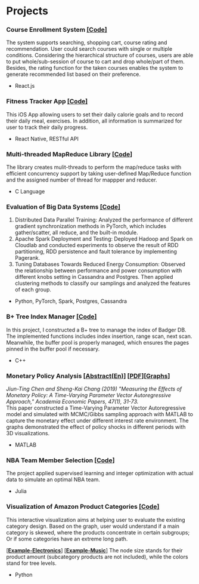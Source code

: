 # Projects


### Course Enrollment System [[**Code**]](https://github.com/Jiun-Ting/Jiun-Ting.github.io/tree/main/Course%20Enrollment)
The system supports searching, shopping cart, course rating and recommendation. User could search courses with single or multiple conditions. Considering the hierarchical structure of courses, users are able to put whole/sub-session of course to cart and drop whole/part of them. Besides, the rating function for the taken courses enables the system to generate recommended list based on their preference.
* React.js

### Fitness Tracker App   [[**Code**]](https://github.com/Jiun-Ting/Jiun-Ting.github.io/tree/main/FitnessTracker)
This iOS App allowing users to set their daily calorie goals and to record their daily meal, exercises. In addition, all information is summarized for user to track their daily progress.
* React Native, RESTful API

### Multi-threaded MapReduce Library [[**Code**]](https://github.com/Jiun-Ting/MapReduce)
The library creates mulit-threads to perform the map/reduce tasks with efficient concurrency support by taking user-defined Map/Reduce function and the assigned number of thread for mappper and reducer.
* C Language

### Evaluation of Big Data Systems  [[**Code**]](https://github.com/Jiun-Ting/CS744-Big-Data-Systems)
1. Distributed Data Parallel Training: Analyzed the performance of different gradient synchronization methods in PyTorch, which includes gather/scatter, all reduce, and the built-in module. 
2. Apache Spark Deployment and Testing: Deployed Hadoop and Spark on Cloudlab and conducted experiments to observe the result of RDD partitioning, RDD persistence and fault tolerance by implementing Pagerank.
3. Tuning Databases Towards Reduced Energy Consumption: Observed the relationship between performance and power consumption with different knobs setting in Cassandra and Postgres. Then applied clustering methods to classify our samplings and analyzed the features of each group.

* Python, PyTorch, Spark, Postgres, Cassandra

### B+ Tree Index Manager   [[**Code**]](https://github.com/Jiun-Ting/B-TreeIndexManager)
In this project, I constructed a B+ tree to manage the index of Badger DB. The implemented functions includes index insertion, range scan, next scan. Meanwhile, the buffer pool is properly managed, which ensures the pages pinned in the buffer pool if necessary.
* C++

### Monetary Policy Analysis  [[**Abstract(En)**]](http://www.econ.sinica.edu.tw/english/webtools/thumbnail/pviewpdf/2013093010101596577/?fd=Periodicals_PdfE&MSID=2&Cat=2&Pname=enaep47-1-2-abs.pdf) [[**PDF**]](http://www.econ.sinica.edu.tw/english/webtools/thumbnail/pviewpdf/2013093010101596577/?fd=Periodicals_Pdf&MSID=2&Cat=3&Pname=aep47-1-2.pdf)[[**Graphs**]](https://github.com/Jiun-Ting/Master_Thesis) 
*Jiun-Ting Chen and Sheng-Kai Chang (2019) "Measuring the Effects of Monetary Policy: A Time-Varying Parameter Vector Autoregressive Approach," Academia Economic Papers, 47(1), 31-73.*<br />
This paper constructed a Time-Varying Parameter Vector Autoregressive model and simulated with MCMC/Gibbs sampling approach with MATLAB to capture the monetary effect under different interest rate environment. The graphs demonstrated the effect of policy shocks in different periods with 3D visualizations.
* MATLAB

### NBA Team Member Selection  [[**Code**]](https://github.com/Jiun-Ting/NBA-Fantacy-Team-Member-Selection)
The project applied supervised learning and integer optimization with actual data to simulate an optimal NBA team.
* Julia

### Visualization of Amazon Product Categories [[**Code**]](https://github.com/Jiun-Ting/Tree-Visualization-Amazon-Product-Categories)
This interactive visualization aims at helping user to evaluate the existing category design. Based on the graph, user would understand if a main category is skewed, where the products concentrate in certain subgroups; Or if some categories have an extreme long path. <br />

 [[**Example-Electronics**]](https://jiun-ting.github.io/Tree%20Visualization/Electronics.html) [[**Example-Music**]](https://jiun-ting.github.io/Tree%20Visualization/music.html) The node size stands for their product amount (subcategory products are not included), while the colors stand for tree levels.
* Python


